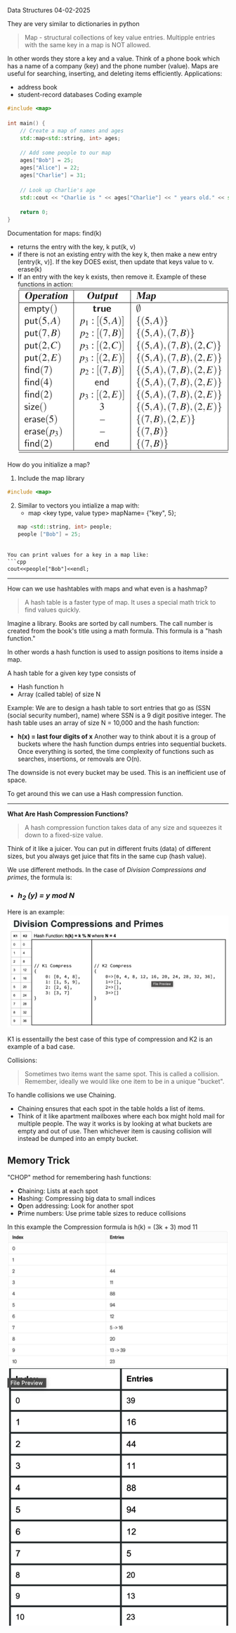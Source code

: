 Data Structures
04-02-2025

They are very similar to dictionaries in python
>Map - structural collections of key value entries. Multipple entries with the same key in a map is NOT allowed.

In other words they store a key and a value.
Think of a phone book which has a name of a company (key) and the phone number (value).
Maps are useful for searching, inserting, and deleting items efficiently.
Applications:
- address book
- student-record databases
Coding example
```cpp
#include <map>

int main() {
    // Create a map of names and ages
    std::map<std::string, int> ages;
    
    // Add some people to our map
    ages["Bob"] = 25;
    ages["Alice"] = 22;
    ages["Charlie"] = 31;
    
    // Look up Charlie's age
    std::cout << "Charlie is " << ages["Charlie"] << " years old." << std::endl;
    
    return 0;
}
```

Documentation for maps:
find(k)
-  returns the entry with the key, k
put(k, v)
- if there is not an existing entry with the key k, then make a new entry [entry(k, v)]. If the key DOES exist, then update that keys value to v.
erase(k)
- If an entry with the key k exists, then remove it.
Example of these functions in action:![](../images/MapExample.png)


How do you initialize a map?
1. Include the map library 
```cpp
#include <map>
```
2. Similar to vectors you intialize a map with:
	- map <key type, value type> mapName= {"key", 5};
	```cpp
	map <std::string, int> people;
	people ["Bob"] = 25;
```

You can print values for a key in a map like:
```cpp
cout<<people["Bob"]<<endl;
```
---

How can we use hashtables with maps and what even is a hashmap?

>A hash table is a faster type of map. It uses a special math trick to find values quickly.

Imagine a library. Books are sorted by call numbers. The call number is created from the book's title using a math formula. This formula is a "hash function."

In other words a hash function is used to assign positions to items inside a map.

A hash table for a given key type consists of  
-  Hash function h  
- Array (called table) of size N

Example:
 We are to design a hash table to sort entries that go as (SSN (social security number), name) where SSN is a 9 digit positive integer. 
 The hash table uses an array of size N = 10,000 and the hash function:  
- **h(x) = last four digits of x**
Another way to think about it is a group of buckets where the hash function dumps entries into sequential buckets. Once everything is sorted, the time complexity of functions such as searches, insertions, or removals are O(n).

The downside is not every bucket may be used. This is an inefficient use of space.

To get around this we can use a Hash compression function.

--- 
**What Are Hash Compression Functions?**

> A hash compression function takes data of any size and squeezes it down to a fixed-size value.

Think of it like a juicer. You can put in different fruits (data) of different sizes, but you always get juice that fits in the same cup (hash value).

We use different methods. In the case of *Division Compressions and primes*, the formula is:
- ### *h$_2$ (y) = y mod N*

Here is an example:![](../images/HashCompresssionExcample.png)

K1 is essentailly the best case of this type of compression and K2 is an example of a bad case.

Collisions:
> Sometimes two items want the same spot. This is called a collision. Remember, ideally we would like one item to be in a unique "bucket".

To handle collisions we use Chaining.
- Chaining ensures that each spot in the table holds a list of items.
- Think of it like apartment mailboxes where each box might hold mail for multiple people.
The way it works is by looking at what buckets are empty and out of use. Then whichever item is causing collision will instead be dumped into an empty bucket.
## Memory Trick

"CHOP" method for remembering hash functions:

- **C**haining: Lists at each spot
- **H**ashing: Compressing big data to small indices
- **O**pen addressing: Look for another spot
- **P**rime numbers: Use prime table sizes to reduce collisions

In this example the Compression formula is h(k) = (3k + 3) mod 11![](../images/CollisionExample1.png)
![](../images/CollisionExample2.png)